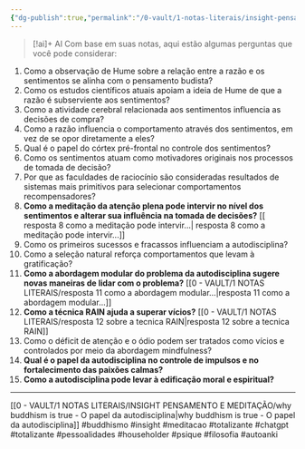 ```yaml
---
{"dg-publish":true,"permalink":"/0-vault/1-notas-literais/insight-pensamento-e-meditacao/cap-9-autodisciplina-questoes-relacionadas/","tags":["buddhismo","insight","meditacao","totalizante","chatgpt","pessoalidades","householder","psique","filosofia","autoanki"],"dgHomeLink":true,"dgShowLocalGraph":true,"dgShowFileTree":true,"dgEnableSearch":true}
---
```


>[!ai]+ AI
>Com base em suas notas, aqui estão algumas perguntas que você pode considerar:

1. Como a observação de Hume sobre a relação entre a razão e os sentimentos se alinha com o pensamento budista?
2. Como os estudos científicos atuais apoiam a ideia de Hume de que a razão é subserviente aos sentimentos?
3. Como a atividade cerebral relacionada aos sentimentos influencia as decisões de compra?
4. Como a razão influencia o comportamento através dos sentimentos, em vez de se opor diretamente a eles?
5. Qual é o papel do córtex pré-frontal no controle dos sentimentos?
6. Como os sentimentos atuam como motivadores originais nos processos de tomada de decisão?
7. Por que as faculdades de raciocínio são consideradas resultados de sistemas mais primitivos para selecionar comportamentos recompensadores?
8. **Como a meditação da atenção plena pode intervir no nível dos sentimentos e alterar sua influência na tomada de decisões?** [[ resposta 8 como a meditação pode intervir...\| resposta 8 como a meditação pode intervir...]]
9. Como os primeiros sucessos e fracassos influenciam a autodisciplina?
10. Como a seleção natural reforça comportamentos que levam à gratificação?
11. **Como a abordagem modular do problema da autodisciplina sugere novas maneiras de lidar com o problema?** [[0 - VAULT/1 NOTAS LITERAIS/resposta 11 como a abordagem modular...\|resposta 11 como a abordagem modular...]]
12. **Como a técnica RAIN ajuda a superar vícios?** [[0 - VAULT/1 NOTAS LITERAIS/resposta 12 sobre a tecnica RAIN\|resposta 12 sobre a tecnica RAIN]]
13. Como o déficit de atenção e o ódio podem ser tratados como vícios e controlados por meio da abordagem mindfulness?
14. **Qual é o papel da autodisciplina no controle de impulsos e no fortalecimento das paixões calmas?**
15. **Como a autodisciplina pode levar à edificação moral e espiritual?**

---

[[0 - VAULT/1 NOTAS LITERAIS/INSIGHT PENSAMENTO E MEDITAÇÃO/why buddhism is true - O papel da autodisciplina\|why buddhism is true - O papel da autodisciplina]]
#buddhismo #insight #meditacao #totalizante #chatgpt #totalizante #pessoalidades #householder #psique #filosofia #autoanki 